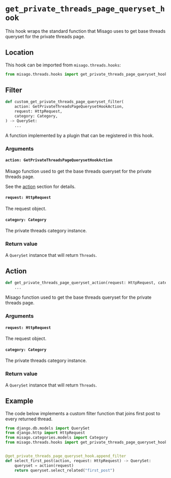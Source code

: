# `get_private_threads_page_queryset_hook`

This hook wraps the standard function that Misago uses to get base threads queryset for the private threads page.


## Location

This hook can be imported from `misago.threads.hooks`:

```python
from misago.threads.hooks import get_private_threads_page_queryset_hook
```


## Filter

```python
def custom_get_private_threads_page_queryset_filter(
    action: GetPrivateThreadsPageQuerysetHookAction,
    request: HttpRequest,
    category: Category,
) -> QuerySet:
    ...
```

A function implemented by a plugin that can be registered in this hook.


### Arguments

#### `action: GetPrivateThreadsPageQuerysetHookAction`

Misago function used to get the base threads queryset for the private threads page.

See the [action](#action) section for details.


#### `request: HttpRequest`

The request object.


#### `category: Category`

The private threads category instance.


### Return value

A `QuerySet` instance that will return `Threads`.


## Action

```python
def get_private_threads_page_queryset_action(request: HttpRequest, category: Category) -> QuerySet:
    ...
```

Misago function used to get the base threads queryset for the private threads page.


### Arguments

#### `request: HttpRequest`

The request object.


#### `category: Category`

The private threads category instance.


### Return value

A `QuerySet` instance that will return `Threads`.


## Example

The code below implements a custom filter function that joins first post to every returned thread.

```python
from django.db.models import QuerySet
from django.http import HttpRequest
from misago.categories.models import Category
from misago.threads.hooks import get_private_threads_page_queryset_hook


@get_private_threads_page_queryset_hook.append_filter
def select_first_post(action, request: HttpRequest) -> QuerySet:
    queryset = action(request)
    return queryset.select_related("first_post")
```
